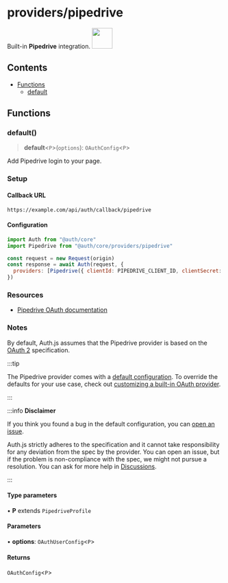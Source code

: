 # providers/pipedrive

<div style={{backgroundColor: "#000", display: "flex", justifyContent: "space-between", color: "#fff", padding: 16}}>
<span>Built-in <b>Pipedrive</b> integration.</span>
<a href="https://www.pipedrive.com/">
  <img style={{display: "block"}} src="https://authjs.dev/img/providers/pipedrive.svg" height="48" />
</a>
</div>

## Contents

- [Functions](pipedrive.md#functions)
    - [default](pipedrive.md#default)

## Functions

### default()

> **default**\<`P`\>(`options`): `OAuthConfig`\<`P`\>

Add Pipedrive login to your page.

### Setup

#### Callback URL
```
https://example.com/api/auth/callback/pipedrive
```

#### Configuration
```js
import Auth from "@auth/core"
import Pipedrive from "@auth/core/providers/pipedrive"

const request = new Request(origin)
const response = await Auth(request, {
  providers: [Pipedrive({ clientId: PIPEDRIVE_CLIENT_ID, clientSecret: PIPEDRIVE_CLIENT_SECRET })],
})
```

### Resources

 - [Pipedrive OAuth documentation](https://pipedrive.readme.io/docs/marketplace-oauth-authorization)

### Notes

By default, Auth.js assumes that the Pipedrive provider is
based on the [OAuth 2](https://www.rfc-editor.org/rfc/rfc6749.html) specification.

:::tip

The Pipedrive provider comes with a [default configuration](https://github.com/nextauthjs/next-auth/blob/main/packages/core/src/providers/pipedrive.ts).
To override the defaults for your use case, check out [customizing a built-in OAuth provider](https://authjs.dev/guides/providers/custom-provider#override-default-options).

:::

:::info **Disclaimer**

If you think you found a bug in the default configuration, you can [open an issue](https://authjs.dev/new/provider-issue).

Auth.js strictly adheres to the specification and it cannot take responsibility for any deviation from
the spec by the provider. You can open an issue, but if the problem is non-compliance with the spec,
we might not pursue a resolution. You can ask for more help in [Discussions](https://authjs.dev/new/github-discussions).

:::

#### Type parameters

• **P** extends `PipedriveProfile`

#### Parameters

• **options**: `OAuthUserConfig`\<`P`\>

#### Returns

`OAuthConfig`\<`P`\>
